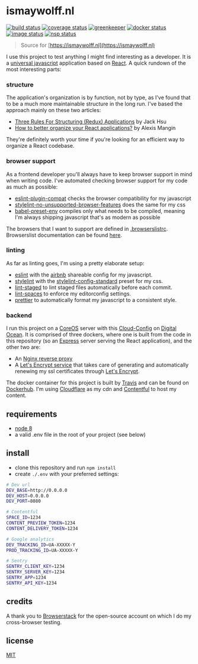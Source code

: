 # ismaywolff.nl

[![build status][build-badge]][build-url]
[![coverage status][coverage-badge]][coverage-url]
[![greenkeeper][greenkeeper-badge]][greenkeeper-url]
[![docker status][docker-badge]][docker-url]
[![image status][image-badge]][image-url]
[![nsp status][nsp-badge]][nsp-url]

> Source for [https://ismaywolff.nl](https://ismaywolff.nl)

I use this project to test anything I might find interesting as a developer. It is a
[universal javascript](https://medium.com/@mjackson/universal-javascript-4761051b7ae9) application
based on [React](https://facebook.github.io/react/). A quick rundown of the most interesting parts:

### structure

The application's organization is by function, not by type, as I've found that to be a much more
maintainable structure in the long run. I've based the approach mainly on these two articles:

* [Three Rules For Structuring (Redux) Applications](https://jaysoo.ca/2016/02/28/organizing-redux-application/) by Jack Hsu
* [How to better organize your React applications?](https://medium.com/@alexmngn/how-to-better-organize-your-react-applications-2fd3ea1920f1) by Alexis Mangin

They're definitely worth your time if you're looking for an efficient way to organize a React
codebase.

### browser support

As a frontend developer you'll always have to keep browser support in mind when writing code. I've
automated checking browser support for my code as much as possible:

* [eslint-plugin-compat](https://github.com/amilajack/eslint-plugin-compat) checks the browser
compatibility for my javascript
* [stylelint-no-unsupported-browser-features](https://github.com/ismay/stylelint-no-unsupported-browser-features)
does the same for my css
* [babel-preset-env](https://github.com/babel/babel-preset-env) compiles only what needs to be
compiled, meaning I'm always shipping javascript that's as modern as possible

The browsers that I want to support are defined in [.browserslistrc](.browserslistrc). Browserslist
documentation can be found [here](https://github.com/ai/browserslist).

### linting

As far as linting goes, I'm using a pretty elaborate setup:

* [eslint](http://eslint.org/) with the [airbnb](https://www.npmjs.com/package/eslint-config-airbnb)
shareable config for my javascript.
* [stylelint](https://stylelint.io/) with the [stylelint-config-standard](https://github.com/stylelint/stylelint-config-standard)
preset for my css.
* [lint-staged](https://github.com/okonet/lint-staged) to lint staged files automatically before
each commit.
* [lint-spaces](https://www.npmjs.com/package/lintspaces) to enforce my editorconfig settings.
* [prettier](https://github.com/prettier/prettier) to automatically format my javascript to a
consistent style.

### backend

I run this project on a [CoreOS](https://coreos.com/) server with this [Cloud-Config](https://gist.github.com/ismay/da7acd94f07666a5308c4946f4482acb)
on [Digital Ocean](https://www.digitalocean.com/). It is comprised of three dockers, where one is
built from the code in this repository (so an [Express](https://expressjs.com/) server serving the
React application), and the other two are:

* An [Nginx reverse proxy](https://github.com/jwilder/nginx-proxy)
* A [Let's Encrypt service](https://github.com/JrCs/docker-letsencrypt-nginx-proxy-companion) that
takes care of generating and automatically renewing my ssl certificates through [Let's Encrypt](https://letsencrypt.org/).

The docker container for this project is built by [Travis](https://travis-ci.org/) and can be found
on [Dockerhub](https://hub.docker.com/r/ismay/ismaywolff.nl/). I'm using [Cloudflare](https://www.cloudflare.com/)
as my cdn and [Contentful](https://www.contentful.com/) to host my content.

## requirements

* [node 8](https://github.com/nodejs/node)
* a valid .env file in the root of your project (see below)

## install

* clone this repository and run `npm install`
* create `./.env` with your preferred settings:

```bash
# Dev url
DEV_BASE=http://0.0.0.0
DEV_HOST=0.0.0.0
DEV_PORT=8080

# Contentful
SPACE_ID=1234
CONTENT_PREVIEW_TOKEN=1234
CONTENT_DELIVERY_TOKEN=1234

# Google analytics
DEV_TRACKING_ID=UA-XXXXX-Y
PROD_TRACKING_ID=UA-XXXXX-Y

# Sentry
SENTRY_CLIENT_KEY=1234
SENTRY_SERVER_KEY=1234
SENTRY_APP=1234
SENTRY_API_KEY=1234
```

## credits

A thank you to [Browserstack](https://www.browserstack.com) for the open-source account on which I do my cross-browser testing.

## license

[MIT](http://ismay.mit-license.org/)

[build-badge]: https://travis-ci.org/ismay/ismaywolff.nl.svg?branch=develop
[build-url]: https://travis-ci.org/ismay/ismaywolff.nl
[coverage-badge]: https://coveralls.io/repos/github/ismay/ismaywolff.nl/badge.svg?branch=develop
[coverage-url]: https://coveralls.io/github/ismay/ismaywolff.nl?branch=develop
[greenkeeper-badge]: https://badges.greenkeeper.io/ismay/ismaywolff.nl.svg
[greenkeeper-url]: https://greenkeeper.io/
[docker-badge]: https://images.microbadger.com/badges/version/ismay/ismaywolff.nl.svg
[docker-url]: https://hub.docker.com/r/ismay/ismaywolff.nl/
[image-badge]: https://images.microbadger.com/badges/image/ismay/ismaywolff.nl.svg
[image-url]: https://hub.docker.com/r/ismay/ismaywolff.nl/
[browserstack-logo]: https://i.imgur.com/NjXLL0d.png
[browserstack-url]: https://www.browserstack.com
[nsp-badge]: https://nodesecurity.io/orgs/ismay/projects/4719c95b-b54e-4586-abc7-e7f6f8b0a707/badge
[nsp-url]: https://nodesecurity.io/orgs/ismay/projects/4719c95b-b54e-4586-abc7-e7f6f8b0a707
